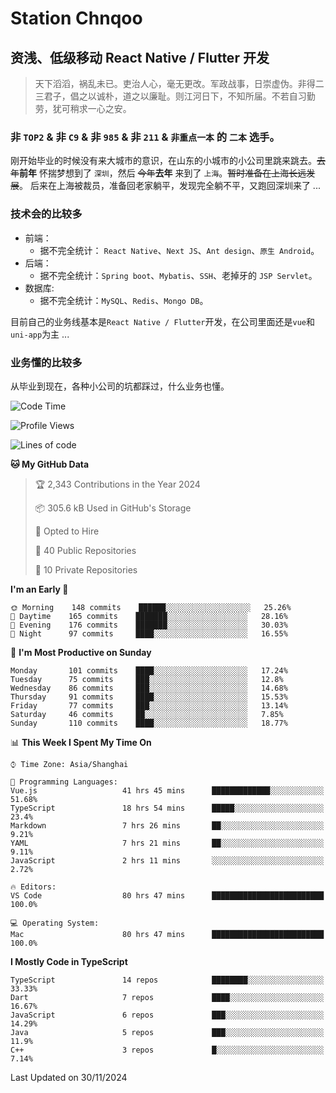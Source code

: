 # Station Chnqoo

## 资浅、低级移动 React Native / Flutter 开发

> 天下滔滔，祸乱未已。吏治人心，毫无更改。军政战事，日崇虚伪。非得二三君子，倡之以诚朴，道之以廉耻。则江河日下，不知所届。不若自习勤劳，犹可稍求一心之安。

### 非 `TOP2` & 非 `C9` & 非 `985` & 非 `211` & `非重点一本` 的 `二本` 选手。

刚开始毕业的时候没有来大城市的意识，在山东的小城市的小公司里跳来跳去。~~去年~~**前年** 怀揣梦想到了 `深圳`，然后 ~~今年~~**去年** 来到了 `上海`。~~暂时准备在上海长远发展~~。
后来在上海被裁员，准备回老家躺平，发现完全躺不平，又跑回深圳来了 ...

### 技术会的比较多

- 前端：
  - 据不完全统计： `React Native`、`Next JS`、`Ant design`、`原生 Android`。
- 后端：
  - 据不完全统计：`Spring boot`、`Mybatis`、`SSH`、老掉牙的 `JSP Servlet`。
- 数据库:
  - 据不完全统计：`MySQL`、`Redis`、`Mongo DB`。

目前自己的业务线基本是`React Native / Flutter`开发，在公司里面还是`vue`和`uni-app`为主 ...

### 业务懂的比较多

从毕业到现在，各种小公司的坑都踩过，什么业务也懂。

<!--START_SECTION:waka-->
![Code Time](http://img.shields.io/badge/Code%20Time-6%2C745%20hrs%2057%20mins-blue)

![Profile Views](http://img.shields.io/badge/Profile%20Views-2-blue)

![Lines of code](https://img.shields.io/badge/From%20Hello%20World%20I%27ve%20Written-471%20Thousand%20lines%20of%20code-blue)

**🐱 My GitHub Data** 

> 🏆 2,343 Contributions in the Year 2024
 > 
> 📦 305.6 kB Used in GitHub's Storage 
 > 
> 💼 Opted to Hire
 > 
> 📜 40 Public Repositories 
 > 
> 🔑 10 Private Repositories  
 > 
**I'm an Early 🐤** 

```text
🌞 Morning    148 commits    ██████░░░░░░░░░░░░░░░░░░░   25.26% 
🌆 Daytime    165 commits    ███████░░░░░░░░░░░░░░░░░░   28.16% 
🌃 Evening    176 commits    ███████░░░░░░░░░░░░░░░░░░   30.03% 
🌙 Night      97 commits     ████░░░░░░░░░░░░░░░░░░░░░   16.55%

```
📅 **I'm Most Productive on Sunday** 

```text
Monday       101 commits    ████░░░░░░░░░░░░░░░░░░░░░   17.24% 
Tuesday      75 commits     ███░░░░░░░░░░░░░░░░░░░░░░   12.8% 
Wednesday    86 commits     ███░░░░░░░░░░░░░░░░░░░░░░   14.68% 
Thursday     91 commits     ████░░░░░░░░░░░░░░░░░░░░░   15.53% 
Friday       77 commits     ███░░░░░░░░░░░░░░░░░░░░░░   13.14% 
Saturday     46 commits     ██░░░░░░░░░░░░░░░░░░░░░░░   7.85% 
Sunday       110 commits    ████░░░░░░░░░░░░░░░░░░░░░   18.77%

```


📊 **This Week I Spent My Time On** 

```text
⌚︎ Time Zone: Asia/Shanghai

💬 Programming Languages: 
Vue.js                   41 hrs 45 mins      █████████████░░░░░░░░░░░░   51.68% 
TypeScript               18 hrs 54 mins      █████░░░░░░░░░░░░░░░░░░░░   23.4% 
Markdown                 7 hrs 26 mins       ██░░░░░░░░░░░░░░░░░░░░░░░   9.21% 
YAML                     7 hrs 21 mins       ██░░░░░░░░░░░░░░░░░░░░░░░   9.11% 
JavaScript               2 hrs 11 mins       ░░░░░░░░░░░░░░░░░░░░░░░░░   2.72%

🔥 Editors: 
VS Code                  80 hrs 47 mins      █████████████████████████   100.0%

💻 Operating System: 
Mac                      80 hrs 47 mins      █████████████████████████   100.0%

```

**I Mostly Code in TypeScript** 

```text
TypeScript               14 repos            ████████░░░░░░░░░░░░░░░░░   33.33% 
Dart                     7 repos             ████░░░░░░░░░░░░░░░░░░░░░   16.67% 
JavaScript               6 repos             ███░░░░░░░░░░░░░░░░░░░░░░   14.29% 
Java                     5 repos             ███░░░░░░░░░░░░░░░░░░░░░░   11.9% 
C++                      3 repos             █░░░░░░░░░░░░░░░░░░░░░░░░   7.14%

```



 Last Updated on 30/11/2024
<!--END_SECTION:waka-->

<!---
ChenqiaoStation/ChenqiaoStation is a ✨ special ✨ repository because its `README.md` (this file) appears on your GitHub profile.
You can click the Preview link to take a look at your changes.
--->
